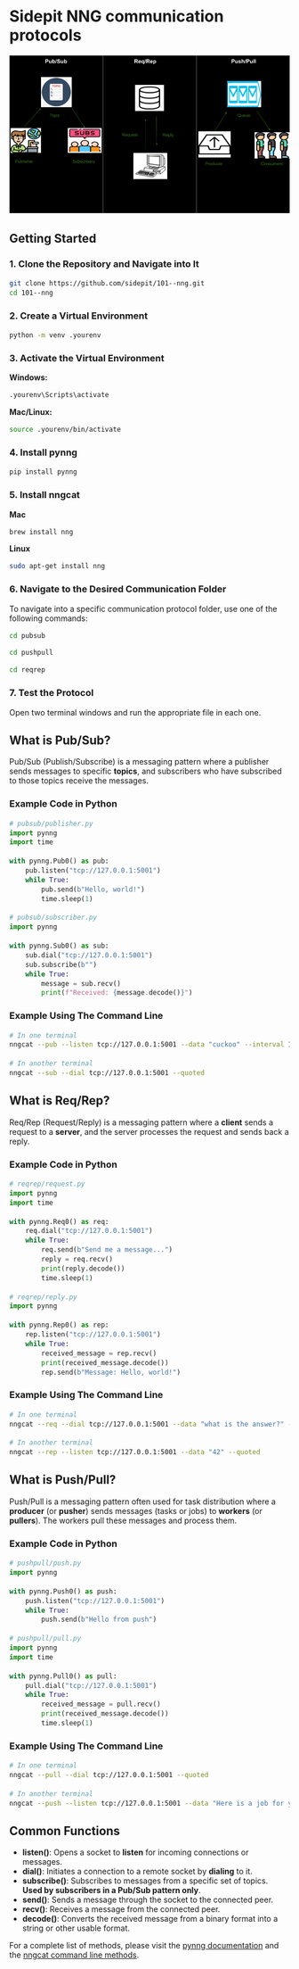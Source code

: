 # Sidepit NNG communication protocols

![NNG communication Image](images/communication_patterns_diagram.png)

## Getting Started

### 1. Clone the Repository and Navigate into It

```sh
git clone https://github.com/sidepit/101--nng.git
cd 101--nng
```

### 2. Create a Virtual Environment

```sh
python -m venv .yourenv
```

### 3. Activate the Virtual Environment

**Windows:**
```sh
.yourenv\Scripts\activate
```

**Mac/Linux:**
```sh
source .yourenv/bin/activate
```

### 4. Install pynng
```sh
pip install pynng
```

### 5. Install nngcat

**Mac**
```sh
brew install nng
```

**Linux**
```sh
sudo apt-get install nng
```

### 6. Navigate to the Desired Communication Folder

To navigate into a specific communication protocol folder, use one of the following commands:

```sh
cd pubsub
```

```sh
cd pushpull
```

```sh
cd reqrep
```

### 7. Test the Protocol

Open two terminal windows and run the appropriate file in each one.

## What is Pub/Sub?

Pub/Sub (Publish/Subscribe) is a messaging pattern where a publisher sends messages to specific **topics**, 
and subscribers who have subscribed to those topics receive the messages.

### Example Code in Python

```python
# pubsub/publisher.py
import pynng
import time

with pynng.Pub0() as pub:
    pub.listen("tcp://127.0.0.1:5001")
    while True:
        pub.send(b"Hello, world!")
        time.sleep(1)

# pubsub/subscriber.py
import pynng

with pynng.Sub0() as sub:
    sub.dial("tcp://127.0.0.1:5001")
    sub.subscribe(b"")
    while True:
        message = sub.recv()
        print(f"Received: {message.decode()}")
```

### Example Using The Command Line

```sh
# In one terminal
nngcat --pub --listen tcp://127.0.0.1:5001 --data "cuckoo" --interval 1

# In another terminal
nngcat --sub --dial tcp://127.0.0.1:5001 --quoted
```

## What is Req/Rep?

Req/Rep (Request/Reply) is a messaging pattern where a **client** sends a request to a **server**, and the server 
processes the request and sends back a reply. 

### Example Code in Python

```python
# reqrep/request.py
import pynng
import time

with pynng.Req0() as req:
    req.dial("tcp://127.0.0.1:5001")
    while True:
        req.send(b"Send me a message...")
        reply = req.recv()
        print(reply.decode())
        time.sleep(1)

# reqrep/reply.py
import pynng

with pynng.Rep0() as rep:
    rep.listen("tcp://127.0.0.1:5001")
    while True:
        received_message = rep.recv()
        print(received_message.decode())
        rep.send(b"Message: Hello, world!")
```

### Example Using The Command Line

```sh
# In one terminal
nngcat --req --dial tcp://127.0.0.1:5001 --data "what is the answer?" --quoted  

# In another terminal
nngcat --rep --listen tcp://127.0.0.1:5001 --data "42" --quoted                                                     
```

## What is Push/Pull?

Push/Pull is a messaging pattern often used for task distribution where a **producer** (or **pusher**) sends messages 
(tasks or jobs) to **workers** (or **pullers**). The workers pull these messages and process them. 

### Example Code in Python

```python
# pushpull/push.py
import pynng

with pynng.Push0() as push:
    push.listen("tcp://127.0.0.1:5001")
    while True:
        push.send(b"Hello from push")

# pushpull/pull.py
import pynng
import time

with pynng.Pull0() as pull:
    pull.dial("tcp://127.0.0.1:5001")
    while True:
        received_message = pull.recv()
        print(received_message.decode())
        time.sleep(1)
```

### Example Using The Command Line

```sh
# In one terminal
nngcat --pull --dial tcp://127.0.0.1:5001 --quoted

# In another terminal
nngcat --push --listen tcp://127.0.0.1:5001 --data "Here is a job for you..."                                                   
```

## Common Functions

- **listen()**: Opens a socket to **listen** for incoming connections or messages. 
- **dial()**: Initiates a connection to a remote socket by **dialing** to it. 
- **subscribe()**: Subscribes to messages from a specific set of topics. **Used by subscribers in a Pub/Sub pattern only**.
- **send()**: Sends a message through the socket to the connected peer.
- **recv()**: Receives a message from the connected peer.
- **decode()**: Converts the received message from a binary format into a string or other usable format. 

For a complete list of methods, please visit the [pynng documentation](https://pynng.readthedocs.io/en/latest/core.html) and the [nngcat command line methods](https://www.mankier.com/1/nngcat).